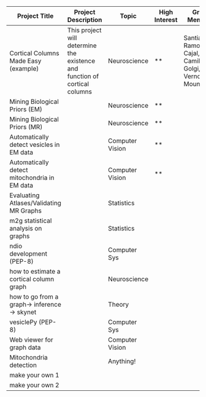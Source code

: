 | Project Title                                | Project Description                                                        | Topic           | High Interest | Group Members                                             |
|----------------------------------------------|----------------------------------------------------------------------------|-----------------|---------------|-----------------------------------------------------------|
| Cortical Columns Made Easy (example)         | This project will determine the existence and function of cortical columns | Neuroscience    | **            | Santiago Ramon y Cajal, Camillo Golgi, Vernon Mountcastle |
| Mining Biological Priors (EM)                |                                                                            | Neuroscience    | **            |                                                           |
| Mining Biological Priors (MR)                |                                                                            | Neuroscience    | **            |                                                           |
| Automatically detect vesicles in EM data     |                                                                            | Computer Vision | **            |                                                           |
| Automatically detect mitochondria in EM data |                                                                            | Computer Vision | **            |                                                           |
| Evaluating Atlases/Validating MR Graphs      |                                                                            | Statistics      |               |                                                           |
| m2g statistical analysis on graphs           |                                                                            | Statistics      |               |                                                           |
| ndio development (PEP-8)                     |                                                                            | Computer Sys    |               |                                                           |
| how to estimate a cortical column graph      |                                                                            | Neuroscience    |               |                                                           |
| how to go from a graph-> inference -> skynet |                                                                            | Theory          |               |                                                           |
| vesiclePy (PEP-8)                            |                                                                            | Computer Sys    |               |                                                           |
| Web viewer for graph data                    |                                                                            | Computer Vision |               |                                                           |
| Mitochondria detection                       |                                                                            | Anything!       |               |                                                           |
| make your own 1                              |                                                                            |                 |               |                                                           |
| make your own 2                              |                                                                            |                 |               |                                                           |
